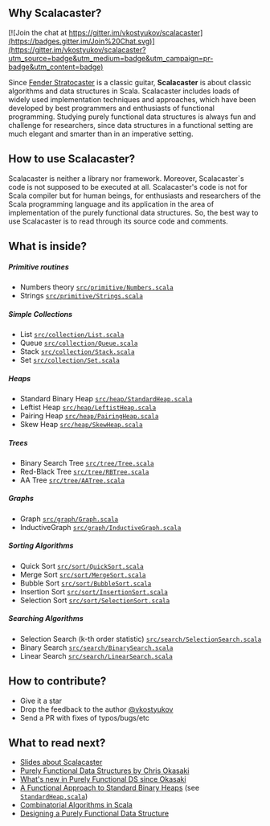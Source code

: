 Why Scalacaster?
----------------

[![Join the chat at https://gitter.im/vkostyukov/scalacaster](https://badges.gitter.im/Join%20Chat.svg)](https://gitter.im/vkostyukov/scalacaster?utm_source=badge&utm_medium=badge&utm_campaign=pr-badge&utm_content=badge)

Since [Fender Stratocaster][0] is a classic guitar, **Scalacaster** is about classic algorithms and data structures in Scala. Scalacaster includes loads of widely used implementation techniques and approaches, which have been developed by best programmers and enthusiasts of functional programming. Studying purely functional data structures is always fun and challenge for researchers, since data structures in a functional setting are much elegant and smarter than in an imperative setting.

How to use Scalacaster?
-----------------------

Scalacaster is neither a library nor framework. Moreover, Scalacaster`s code is not supposed to be executed at all. Scalacaster's code is not for Scala compiler but for human beings, for enthusiasts and researchers of the Scala programming language and its application in the area of implementation of the purely functional data structures. So, the best way to use Scalacaster is to read through its source code and comments.

What is inside?
---------------

##### Primitive routines
* Numbers theory [`src/primitive/Numbers.scala`](https://github.com/vkostyukov/scalacaster/blob/master/src/primitive/Numbers.scala)
* Strings [`src/primitive/Strings.scala`](https://github.com/vkostyukov/scalacaster/blob/master/src/primitive/Strings.scala)

##### Simple Collections
* List [`src/collection/List.scala`](https://github.com/vkostyukov/scalacaster/blob/master/src/collection/List.scala)
* Queue [`src/collection/Queue.scala`](https://github.com/vkostyukov/scalacaster/blob/master/src/collection/Queue.scala)
* Stack [`src/collection/Stack.scala`](https://github.com/vkostyukov/scalacaster/blob/master/src/collection/Stack.scala)
* Set [`src/collection/Set.scala`](https://github.com/vkostyukov/scalacaster/blob/master/src/collection/Set.scala)

##### Heaps
* Standard Binary Heap [`src/heap/StandardHeap.scala`](https://github.com/vkostyukov/scalacaster/blob/master/src/heap/StandardHeap.scala)
* Leftist Heap [`src/heap/LeftistHeap.scala`](https://github.com/vkostyukov/scalacaster/blob/master/src/heap/LeftistHeap.scala)
* Pairing Heap [`src/heap/PairingHeap.scala`](https://github.com/vkostyukov/scalacaster/blob/master/src/heap/PairingHeap.scala)
* Skew Heap [`src/heap/SkewHeap.scala`](https://github.com/vkostyukov/scalacaster/blob/master/src/heap/SkewHeap.scala)


##### Trees
* Binary Search Tree [`src/tree/Tree.scala`](https://github.com/vkostyukov/scalacaster/blob/master/src/tree/Tree.scala)
* Red-Black Tree [`src/tree/RBTree.scala`](https://github.com/vkostyukov/scalacaster/blob/master/src/tree/RBTree.scala)
* AA Tree [`src/tree/AATree.scala`](https://github.com/vkostyukov/scalacaster/blob/master/src/tree/AATree.scala)


##### Graphs
* Graph [`src/graph/Graph.scala`](https://github.com/vkostyukov/scalacaster/blob/master/src/graph/Graph.scala)
* InductiveGraph [`src/graph/InductiveGraph.scala`](https://github.com/vkostyukov/scalacaster/blob/master/src/graph/InductiveGraph.scala)

##### Sorting Algorithms
* Quick Sort [`src/sort/QuickSort.scala`](https://github.com/vkostyukov/scalacaster/blob/master/src/sort/QuickSort.scala)
* Merge Sort [`src/sort/MergeSort.scala`](https://github.com/vkostyukov/scalacaster/blob/master/src/sort/MergeSort.scala)
* Bubble Sort [`src/sort/BubbleSort.scala`](https://github.com/vkostyukov/scalacaster/blob/master/src/sort/BubbleSort.scala)
* Insertion Sort [`src/sort/InsertionSort.scala`](https://github.com/vkostyukov/scalacaster/blob/master/src/sort/InsertionSort.scala)
* Selection Sort [`src/sort/SelectionSort.scala`](https://github.com/vkostyukov/scalacaster/blob/master/src/sort/SelectionSort.scala)

##### Searching Algorithms
* Selection Search (k-th order statistic) [`src/search/SelectionSearch.scala`](https://github.com/vkostyukov/scalacaster/blob/master/src/search/SelectionSearch.scala)
* Binary Search [`src/search/BinarySearch.scala`](https://github.com/vkostyukov/scalacaster/blob/master/src/search/BinarySearch.scala)
* Linear Search [`src/search/LinearSearch.scala`](https://github.com/vkostyukov/scalacaster/blob/master/src/search/LinearSearch.scala)

How to contribute?
------------------

* Give it a star
* Drop the feedback to the author [@vkostyukov](https://twitter.com/vkostyukov)
* Send a PR with fixes of typos/bugs/etc

What to read next?
------------------

* [Slides about Scalacaster][1]
* [Purely Functional Data Structures by Chris Okasaki][2]
* [What's new in Purely Functional DS since Okasaki][3]
* [A Functional Approach to Standard Binary Heaps][4] (see [`StandardHeap.scala`](https://github.com/vkostyukov/scalacaster/blob/master/src/heap/StandardHeap.scala))
* [Combinatorial Algorithms in Scala][5]
* [Designing a Purely Functional Data Structure][6]


[0]: http://www.fender.com/guitars/stratocaster/
[1]: http://www.slideshare.net/vkostyukov/purely-functional-data-structures-in-scala-26175521
[2]: http://www.amazon.com/Purely-Functional-Structures-Chris-Okasaki/dp/0521663504
[3]: http://cstheory.stackexchange.com/questions/1539/whats-new-in-purely-functional-data-structures-since-okasaki
[4]: http://arxiv.org/pdf/1312.4666v1.pdf
[5]: http://vkostyukov.net/posts/combinatorial-algorithms-in-scala/
[6]: http://vkostyukov.net/posts/designing-a-pfds
